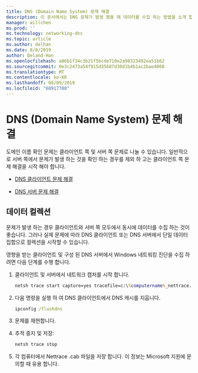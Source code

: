 ```yaml
---
title: DNS (Domain Name System) 문제 해결
description: 이 문서에서는 DNS 문제가 발생 했을 때 데이터를 수집 하는 방법을 소개 합니다.
manager: willchen
ms.prod: ''
ms.technology: networking-dns
ms.topic: article
ms.author: delhan
ms.date: 8/8/2019
author: Deland-Han
ms.openlocfilehash: a86b1f34c3b21f5bcde710e2a98323492ea51b62
ms.sourcegitcommit: 0e3c2473a54f915d35687d30d1b4b1ac2bae4068
ms.translationtype: MT
ms.contentlocale: ko-KR
ms.lasthandoff: 08/09/2019
ms.locfileid: "68917780"
---
```

# <a name="troubleshooting-domain-name-system-dns-issues"></a>DNS (Domain Name System) 문제 해결
 
도메인 이름 확인 문제는 클라이언트 쪽 및 서버 쪽 문제로 나눌 수 있습니다. 일반적으로 서버 쪽에서 문제가 발생 하는 것을 확인 하는 경우를 제외 하 고는 클라이언트 쪽 문제 해결을 시작 해야 합니다.

- [DNS 클라이언트 문제 해결](troubleshoot-dns-client.md)

- [DNS 서버 문제 해결](troubleshoot-dns-server.md)
 
## <a name="data-collection"></a>데이터 컬렉션
 
문제가 발생 하는 경우 클라이언트와 서버 쪽 모두에서 동시에 데이터를 수집 하는 것이 좋습니다. 그러나 실제 문제에 따라 DNS 클라이언트 또는 DNS 서버에서 단일 데이터 집합으로 컬렉션을 시작할 수 있습니다.
 
영향을 받는 클라이언트 및 구성 된 DNS 서버에서 Windows 네트워킹 진단을 수집 하려면 다음 단계를 수행 합니다.

1. 클라이언트 및 서버에서 네트워크 캡처를 시작 합니다.

   ```cmd
   netsh trace start capture=yes tracefile=c:\%computername%_nettrace.etl
   ```

2. 다음 명령을 실행 하 여 DNS 클라이언트에서 DNS 캐시를 지웁니다.

   ```cmd
   ipconfig /flushdns
   ```

3. 문제를 재현합니다.

4. 추적 중지 및 저장:

   ```cmd
   netsh trace stop
   ```

5. 각 컴퓨터에서 Nettrace .cab 파일을 저장 합니다. 이 정보는 Microsoft 지원에 문의할 때 유용 합니다.